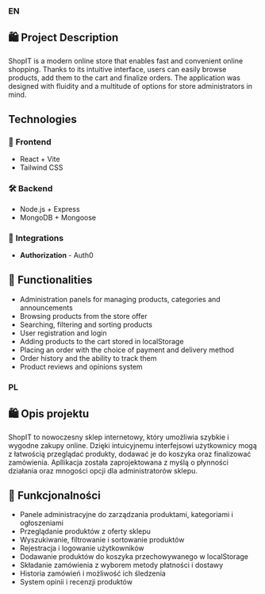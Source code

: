 ### EN
## 🛍️ **Project Description**
ShopIT is a modern online store that enables fast and convenient online shopping. Thanks to its intuitive interface, users can easily browse products, add them to the cart and finalize orders. The application was designed with fluidity and a multitude of options for store administrators in mind.

## **Technologies**
### 🎨 **Frontend**
- React + Vite
- Tailwind CSS

### 🛠️ **Backend**
- Node.js + Express
- MongoDB + Mongoose

### 🔗 **Integrations**
- **Authorization** - Auth0

## 🧩 **Functionalities**
- Administration panels for managing products, categories and announcements
- Browsing products from the store offer
- Searching, filtering and sorting products
- User registration and login
- Adding products to the cart stored in localStorage
- Placing an order with the choice of payment and delivery method
- Order history and the ability to track them
- Product reviews and opinions system

### PL
## 🛍️ **Opis projektu**  
ShopIT to nowoczesny sklep internetowy, który umożliwia szybkie i wygodne zakupy online. Dzięki intuicyjnemu interfejsowi użytkownicy mogą z łatwością przeglądać produkty, dodawać je do koszyka oraz finalizować zamówienia. Apllikacja została zaprojektowana z myślą o płynności działania oraz mnogości opcji dla administratorów sklepu.
  
## 🧩 **Funkcjonalności**  
- Panele administracyjne do zarządzania produktami, kategoriami i ogłoszeniami
- Przeglądanie produktów z oferty sklepu
- Wyszukiwanie, filtrowanie i sortowanie produktów 
- Rejestracja i logowanie użytkowników  
- Dodawanie produktów do koszyka przechowywanego w localStorage
- Składanie zamówienia z wyborem metody płatności i dostawy
- Historia zamówień i możliwość ich śledzenia
- System opinii i recenzji produktów
